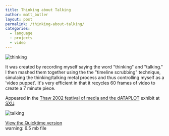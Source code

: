 ```yaml
---
title: Thinking about Talking
author: matt_butler
layout: post
permalink: /thinking-about-talking/
categories:
  - language
  - projects
  - video
---
```

<p><img src="http://www.mbutler.org/images/thinktalk.jpg" alt="thinking" /><img When thinking about talking or talking about thinking, it's often difficult to do either. This video explores the spiraling loop of infinite regress involved in this mental process by merging the video representation of the words "thinking" and "talking" into one complex state.</p>
<p>It was created by recording myself saying the word "thinking" and "talking."  I then mashed them together using the the "timeline scrubbing" technique, simulaing the thinking/talking metal process and thus controlling myself as a 'video puppet'.  It's very efficient in that it recycles 60 frames of video to create a 7 minute piece.  </p>
<p>Appeared in the <a href="http://www.uiowa.edu/~thaw/thaw02/"/>Thaw 2002 festival of media and the <a href="http://www.mbutler.org/work/index.php?cat=4">dATAPLOT</a> exhibit at <a href="http://www.sxu.edu">SXU</a>.</p>
<p><img src="http://www.mbutler.org/images/thinkingstill.jpg" alt="talking" /></p>
<p><a href="http://www.mbutler.org/thinkingtalking.htm">View the Quicktime version</a><br />
warning: 6.5 mb file</p>
